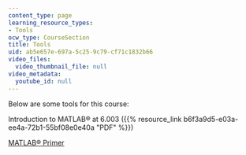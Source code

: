 ```yaml
---
content_type: page
learning_resource_types:
- Tools
ocw_type: CourseSection
title: Tools
uid: ab5e657e-697a-5c25-9c79-cf71c1832b66
video_files:
  video_thumbnail_file: null
video_metadata:
  youtube_id: null
---
```


Below are some tools for this course:

Introduction to MATLAB® at 6.003 ({{% resource_link b6f3a9d5-e03a-ee4a-72b1-55bf08e0e40a "PDF" %}})

[MATLAB® Primer](http://math.ucsd.edu/~driver/21d-s99/matlab-primer.html)